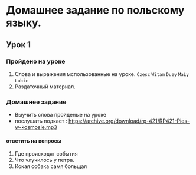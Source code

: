# Домашнее задание по польскому языку.

## Урок 1
### Пройдено на уроке

1. Слова и выражения мспользованные на уроке.
`Czesc` 
`Witam`
`Duzy`
`MaLy`
`Lubic`
2. Раздаточный материал.
### Домашнее задание
* Выучить слова пройденые на уроке 
* послушать подкаст : https://archive.org/download/rp-421/RP421-Pies-w-kosmosie.mp3
#### ответить на вопросы 
1. Где происходят события
2. Что члучилось у петра.
3. Кокая собака самя больщая
